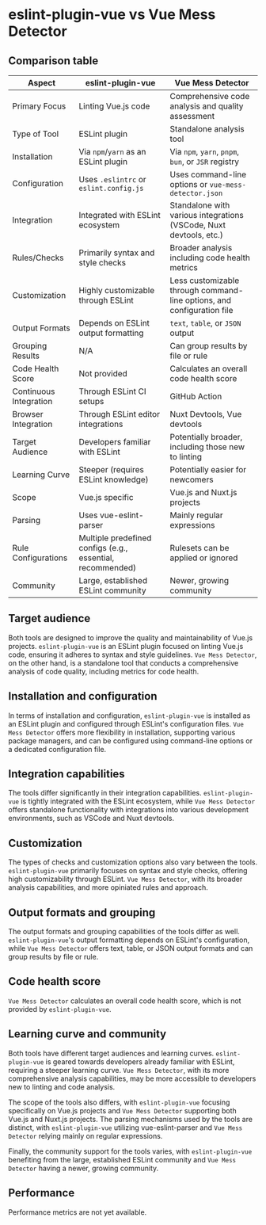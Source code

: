 # eslint-plugin-vue vs Vue Mess Detector

## Comparison table

| Aspect | eslint-plugin-vue | Vue Mess Detector |
|--------|-------------------|-------------------|
| Primary Focus | Linting Vue.js code | Comprehensive code analysis and quality assessment |
| Type of Tool | ESLint plugin | Standalone analysis tool |
| Installation | Via `npm`/`yarn` as an ESLint plugin | Via `npm`, `yarn`, `pnpm`, `bun`, or `JSR` registry |
| Configuration | Uses `.eslintrc` or `eslint.config.js` | Uses command-line options or `vue-mess-detector.json` |
| Integration | Integrated with ESLint ecosystem | Standalone with various integrations (VSCode, Nuxt devtools, etc.) |
| Rules/Checks | Primarily syntax and style checks | Broader analysis including code health metrics |
| Customization | Highly customizable through ESLint | Less customizable through command-line options, and configuration file |
| Output Formats | Depends on ESLint output formatting | `text`, `table`, or `JSON` output |
| Grouping Results | N/A | Can group results by file or rule |
| Code Health Score | Not provided | Calculates an overall code health score |
| Continuous Integration | Through ESLint CI setups | GitHub Action |
| Browser Integration | Through ESLint editor integrations | Nuxt Devtools, Vue devtools |
| Target Audience | Developers familiar with ESLint | Potentially broader, including those new to linting |
| Learning Curve | Steeper (requires ESLint knowledge) | Potentially easier for newcomers |
| Scope | Vue.js specific | Vue.js and Nuxt.js projects |
| Parsing | Uses vue-eslint-parser | Mainly regular expressions |
| Rule Configurations | Multiple predefined configs (e.g., essential, recommended) | Rulesets can be applied or ignored |
| Community | Large, established ESLint community | Newer, growing community |

## Target audience

Both tools are designed to improve the quality and maintainability of Vue.js projects. `eslint-plugin-vue` is an ESLint plugin focused on linting Vue.js code, ensuring it adheres to syntax and style guidelines. `Vue Mess Detector`, on the other hand, is a standalone tool that conducts a comprehensive analysis of code quality, including metrics for code health.

## Installation and configuration

In terms of installation and configuration, `eslint-plugin-vue` is installed as an ESLint plugin and configured through ESLint's configuration files. `Vue Mess Detector` offers more flexibility in installation, supporting various package managers, and can be configured using command-line options or a dedicated configuration file.

## Integration capabilities

The tools differ significantly in their integration capabilities. `eslint-plugin-vue` is tightly integrated with the ESLint ecosystem, while `Vue Mess Detector` offers standalone functionality with integrations into various development environments, such as VSCode and Nuxt devtools.

## Customization

The types of checks and customization options also vary between the tools. `eslint-plugin-vue` primarily focuses on syntax and style checks, offering high customizability through ESLint. `Vue Mess Detector`, with its broader analysis capabilities, and more opiniated rules and approach.

## Output formats and grouping

The output formats and grouping capabilities of the tools differ as well. `eslint-plugin-vue`'s output formatting depends on ESLint's configuration, while `Vue Mess Detector` offers text, table, or JSON output formats and can group results by file or rule. 

## Code health score

`Vue Mess Detector` calculates an overall code health score, which is not provided by `eslint-plugin-vue`.

## Learning curve and community

Both tools have different target audiences and learning curves. `eslint-plugin-vue` is geared towards developers already familiar with ESLint, requiring a steeper learning curve. `Vue Mess Detector`, with its more comprehensive analysis capabilities, may be more accessible to developers new to linting and code analysis.

The scope of the tools also differs, with `eslint-plugin-vue` focusing specifically on Vue.js projects and `Vue Mess Detector` supporting both Vue.js and Nuxt.js projects. The parsing mechanisms used by the tools are distinct, with `eslint-plugin-vue` utilizing vue-eslint-parser and `Vue Mess Detector` relying mainly on regular expressions.

Finally, the community support for the tools varies, with `eslint-plugin-vue` benefiting from the large, established ESLint community and `Vue Mess Detector` having a newer, growing community.

## Performance

Performance metrics are not yet available.
